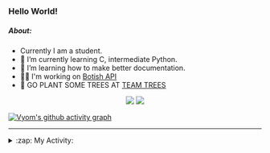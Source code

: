 ### Hello World!

##### About:
- Currently I am a student.
- 🌱 I’m currently learning C, intermediate Python.
- 🌱 I’m learning how to make better documentation.
- 👨‍💻 I'm working on [Botish API](https://github.com/Vyvy-vi/api)
- 🌱 GO PLANT SOME TREES AT [TEAM TREES](https://teamtrees.org/)

<p align="center">
  <a href="https://twitter.com/Vyvy_viM"><img target="_blank" src="https://img.shields.io/badge/twitter%20@Vyvy_viM-0D95E8?style=for-the-badge&logo=twitter&logoColor=white"/></a> 
  <a href="https://vyvy-vi.github.io/portfolio"><img target="_blank" src="https://img.shields.io/badge/-I_love_open_source-green?style=for-the-badge&logo=github&logoColor=black"/></a> 
</p>

[![Vyom's github activity graph](https://activity-graph.herokuapp.com/graph?username=Vyvy-vi)](https://github.com/ashutosh00710/github-readme-activity-graph)

---
<details>
  <summary>:zap: My Activity:</summary>
  
<!--START_SECTION:waka-->
![Code Time](http://img.shields.io/badge/Code%20Time-681%20hrs%2031%20mins-blue)

**I'm a Night 🦉** 

```text
🌞 Morning    50 commits     ██░░░░░░░░░░░░░░░░░░░░░░░   7.56% 
🌆 Daytime    151 commits    █████░░░░░░░░░░░░░░░░░░░░   22.84% 
🌃 Evening    232 commits    ████████░░░░░░░░░░░░░░░░░   35.1% 
🌙 Night      228 commits    ████████░░░░░░░░░░░░░░░░░   34.49%

```
📅 **I'm Most Productive on Sunday** 

```text
Monday       66 commits     ██░░░░░░░░░░░░░░░░░░░░░░░   9.98% 
Tuesday      113 commits    ████░░░░░░░░░░░░░░░░░░░░░   17.1% 
Wednesday    105 commits    ████░░░░░░░░░░░░░░░░░░░░░   15.89% 
Thursday     93 commits     ███░░░░░░░░░░░░░░░░░░░░░░   14.07% 
Friday       69 commits     ██░░░░░░░░░░░░░░░░░░░░░░░   10.44% 
Saturday     81 commits     ███░░░░░░░░░░░░░░░░░░░░░░   12.25% 
Sunday       134 commits    █████░░░░░░░░░░░░░░░░░░░░   20.27%

```


📊 **This Week I Spent My Time On** 

```text
🔥 Editors: 
VS Code                  13 hrs 24 mins      ██████████████████░░░░░░░   72.22% 
Vim                      5 hrs 9 mins        ███████░░░░░░░░░░░░░░░░░░   27.78%

🐱‍💻 Projects: 
file-utils               6 hrs 38 mins       █████████░░░░░░░░░░░░░░░░   35.8% 
praise_backend_js        5 hrs 22 mins       ███████░░░░░░░░░░░░░░░░░░   28.93% 
Unknown Project          3 hrs 10 mins       ████░░░░░░░░░░░░░░░░░░░░░   17.07% 
faceapp-backend          2 hrs 1 min         ██░░░░░░░░░░░░░░░░░░░░░░░   10.94% 
discord-bot              28 mins             ░░░░░░░░░░░░░░░░░░░░░░░░░   2.6%

```


 Last Updated on 22/03/2022 08:05:05 UTC
<!--END_SECTION:waka-->
</details>
